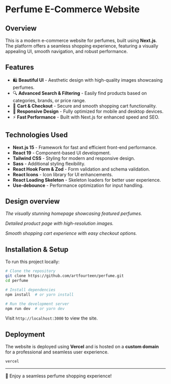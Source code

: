 # Perfume E-Commerce Website

## Overview

This is a modern e-commerce website for perfumes, built using **Next.js**. The platform offers a seamless shopping experience, featuring a visually appealing UI, smooth navigation, and robust performance.

## Features

- 🛍 **Beautiful UI** - Aesthetic design with high-quality images showcasing perfumes.
- 🔍 **Advanced Search & Filtering** - Easily find products based on categories, brands, or price range.
- 🛒 **Cart & Checkout** - Secure and smooth shopping cart functionality.
- 📱 **Responsive Design** - Fully optimized for mobile and desktop devices.
- ⚡ **Fast Performance** - Built with Next.js for enhanced speed and SEO.

## Technologies Used

- **Next.js 15** - Framework for fast and efficient front-end performance.
- **React 19** - Component-based UI development.
- **Tailwind CSS** - Styling for modern and responsive design.
- **Sass** - Additional styling flexibility.
- **React Hook Form & Zod** - Form validation and schema validation.
- **React Icons** - Icon library for UI enhancements.
- **React Loading Skeleton** - Skeleton loaders for better user experience.
- **Use-debounce** - Performance optimization for input handling.

## Design overview

_The visually stunning homepage showcasing featured perfumes._

_Detailed product page with high-resolution images._

_Smooth shopping cart experience with easy checkout options._

## Installation & Setup

To run this project locally:

```sh
# Clone the repository
git clone https://github.com/artfourteen/perfume.git
cd perfume

# Install dependencies
npm install  # or yarn install

# Run the development server
npm run dev  # or yarn dev
```

Visit `http://localhost:3000` to view the site.

## Deployment

The website is deployed using **Vercel** and is hosted on a **custom domain** for a professional and seamless user experience.

```sh
vercel
```

---

🎉 Enjoy a seamless perfume shopping experience!
